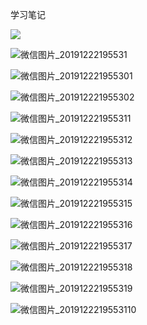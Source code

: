 学习笔记

![](C:\Users\H_Jing\Desktop\jeek\algorithm005-class01\Week_02\G20190343020286\img\微信图片_20191222195530.jpg)

![微信图片_20191222195531](C:\Users\H_Jing\Desktop\jeek\algorithm005-class01\Week_02\G20190343020286\img\微信图片_20191222195531.jpg)

![微信图片_201912221955301](C:\Users\H_Jing\Desktop\jeek\algorithm005-class01\Week_02\G20190343020286\img\微信图片_201912221955301.jpg)

![微信图片_201912221955302](C:\Users\H_Jing\Desktop\jeek\algorithm005-class01\Week_02\G20190343020286\img\微信图片_201912221955302.jpg)

![微信图片_201912221955311](C:\Users\H_Jing\Desktop\jeek\algorithm005-class01\Week_02\G20190343020286\img\微信图片_201912221955311.jpg)

![微信图片_201912221955312](C:\Users\H_Jing\Desktop\jeek\algorithm005-class01\Week_02\G20190343020286\img\微信图片_201912221955312.jpg)

![微信图片_201912221955313](C:\Users\H_Jing\Desktop\jeek\algorithm005-class01\Week_02\G20190343020286\img\微信图片_201912221955313.jpg)

![微信图片_201912221955314](C:\Users\H_Jing\Desktop\jeek\algorithm005-class01\Week_02\G20190343020286\img\微信图片_201912221955314.jpg)

![微信图片_201912221955315](C:\Users\H_Jing\Desktop\jeek\algorithm005-class01\Week_02\G20190343020286\img\微信图片_201912221955315.jpg)

![微信图片_201912221955316](C:\Users\H_Jing\Desktop\jeek\algorithm005-class01\Week_02\G20190343020286\img\微信图片_201912221955316.jpg)

![微信图片_201912221955317](C:\Users\H_Jing\Desktop\jeek\algorithm005-class01\Week_02\G20190343020286\img\微信图片_201912221955317.jpg)

![微信图片_201912221955318](C:\Users\H_Jing\Desktop\jeek\algorithm005-class01\Week_02\G20190343020286\img\微信图片_201912221955318.jpg)

![微信图片_201912221955319](C:\Users\H_Jing\Desktop\jeek\algorithm005-class01\Week_02\G20190343020286\img\微信图片_201912221955319.jpg)

![微信图片_2019122219553110](C:\Users\H_Jing\Desktop\jeek\algorithm005-class01\Week_02\G20190343020286\img\微信图片_2019122219553110.jpg)